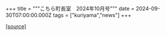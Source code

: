+++
title = """こちら町長室　2024年10月号"""
date = 2024-09-30T07:00:00.000Z
tags = ["kuriyama","news"]
+++


[[source]](https://www.town.kuriyama.hokkaido.jp/site/mayor/28931.html)
